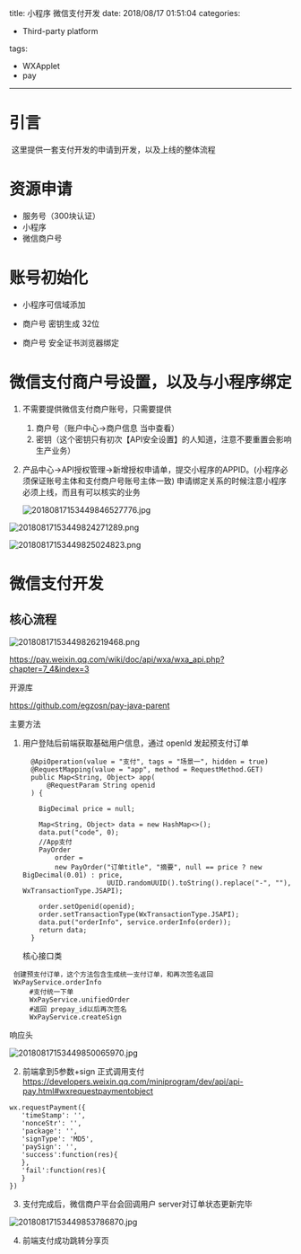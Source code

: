 title:  小程序 微信支付开发
date: 2018/08/17 01:51:04
categories:

- Third-party platform

tags:

-  WXApplet
-  pay

---

# 引言

​	这里提供一套支付开发的申请到开发，以及上线的整体流程



# 资源申请

* 服务号（300块认证）
* 小程序 
* 微信商户号



# 账号初始化

* 小程序可信域添加

* 商户号 密钥生成 32位

* 商户号 安全证书浏览器绑定

  

# 微信支付商户号设置，以及与小程序绑定

1. 不需要提供微信支付商户账号，只需要提供

   1. 商户号（账户中心->商户信息 当中查看）
   2. 密钥（这个密钥只有初次【API安全设置】的人知道，注意不要重置会影响生产业务）

2. 产品中心->API授权管理->新增授权申请单，提交小程序的APPID。(小程序必须保证账号主体和支付商户号账号主体一致) 申请绑定关系的时候注意小程序必须上线，而且有可以核实的业务

   ![20180817153449846527776.jpg](https://dn-zuoyun.qbox.me/20180817153449846527776.jpg)

![20180817153449824271289.png](https://dn-zuoyun.qbox.me/20180817153449824271289.png)

![20180817153449825024823.png](https://dn-zuoyun.qbox.me/20180817153449825024823.png)

# 微信支付开发

## 核心流程

![20180817153449826219468.png](https://dn-zuoyun.qbox.me/20180817153449826219468.png)

<https://pay.weixin.qq.com/wiki/doc/api/wxa/wxa_api.php?chapter=7_4&index=3>

开源库

<https://github.com/egzosn/pay-java-parent>

主要方法

1. 用户登陆后前端获取基础用户信息，通过 openId 发起预支付订单

   ```
     @ApiOperation(value = "支付", tags = "场景一", hidden = true)
     @RequestMapping(value = "app", method = RequestMethod.GET)
     public Map<String, Object> app(
         @RequestParam String openid
     ) {
   
       BigDecimal price = null;
   
       Map<String, Object> data = new HashMap<>();
       data.put("code", 0);
       //App支付
       PayOrder
           order =
           new PayOrder("订单title", "摘要", null == price ? new BigDecimal(0.01) : price,
                        UUID.randomUUID().toString().replace("-", ""), WxTransactionType.JSAPI);
   
       order.setOpenid(openid);
       order.setTransactionType(WxTransactionType.JSAPI);
       data.put("orderInfo", service.orderInfo(order));
       return data;
     }
   
   ```

   核心接口类

  ```
   创建预支付订单，这个方法包含生成统一支付订单，和再次签名返回
   WxPayService.orderInfo
       #支付统一下单
       WxPayService.unifiedOrder
       #返回 prepay_id以后再次签名
       WxPayService.createSign
  ```

   响应头

   ![20180817153449850065970.jpg](https://dn-zuoyun.qbox.me/20180817153449850065970.jpg)

   

   

2.  前端拿到5参数+sign 正式调用支付 <https://developers.weixin.qq.com/miniprogram/dev/api/api-pay.html#wxrequestpaymentobject>

```
wx.requestPayment({
   'timeStamp': '',
   'nonceStr': '',
   'package': '',
   'signType': 'MD5',
   'paySign': '',
   'success':function(res){
   },
   'fail':function(res){
   }
})
```



3. 支付完成后，微信商户平台会回调用户 server对订单状态更新完毕

![20180817153449853786870.jpg](https://dn-zuoyun.qbox.me/20180817153449853786870.jpg)

4. 前端支付成功跳转分享页

 
